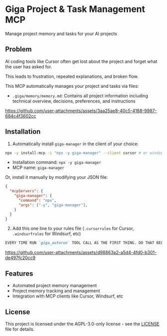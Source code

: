 # Giga Project & Task Management MCP

Manage project memory and tasks for your AI projects

## Problem

AI coding tools like Cursor often get lost about the project and forget what the user has asked for.

This leads to frustration, repeated explanations, and broken flow. 

This MCP automatically manages your project and tasks via files:

* `.giga/memory/memory.md`: Contains all project information including technical overview, decisions, preferences, and instructions

https://github.com/user-attachments/assets/3aa25ae8-40c5-4188-9987-684c4f3602cc

## Installation

1. Automatically install `giga-manager` in the client of your choice:

```sh
npx -y install-mcp -i "npx -y giga-manager" --client cursor # or windsurf, cline, etc
```

* Installation command: `npx -y giga-manager`
* MCP name: `giga-manager`

Or, install it manually by modifying your JSON file:

```json
{
  "mcpServers": {
    "giga-manager": {
      "command": "npx",
      "args": ["-y", "giga-manager"],
    }
  }
}
```

2. Add this one line to your rules file (`.cursorrules` for Cursor, `.windsurfrules` for Windsurf, etc)

```md
EVERY TIME RUN `giga_autorun` TOOL CALL AS THE FIRST THING. DO THAT BEFORE DOING ANYTHING ELSE. STRICTLY FOLLOW ALL INSTRUCTIONS FROM THE RESULT FIRST!
```

https://github.com/user-attachments/assets/d98863a2-a5d4-4fd0-b301-de497fc20cc9


## Features

* Automated project memory management
* Project memory tracking and management
* Integration with MCP clients like Cursor, Windsurf, etc

## License

This project is licensed under the AGPL-3.0-only license - see the [LICENSE](LICENSE) file for details.
